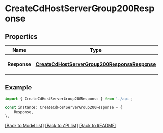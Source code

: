 # CreateCdHostServerGroup200Response


## Properties

Name | Type | Description | Notes
------------ | ------------- | ------------- | -------------
**Response** | [**CreateCdHostServerGroup200ResponseResponse**](CreateCdHostServerGroup200ResponseResponse.md) |  | [optional] [default to undefined]

## Example

```typescript
import { CreateCdHostServerGroup200Response } from './api';

const instance: CreateCdHostServerGroup200Response = {
    Response,
};
```

[[Back to Model list]](../README.md#documentation-for-models) [[Back to API list]](../README.md#documentation-for-api-endpoints) [[Back to README]](../README.md)
